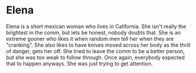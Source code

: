 <h1>Elena</h1>
<p>Elena is a short mexican woman who lives in California. She isn't really the brightest in the comm, but lets be honest, nobody doubts that. She is an extreme gooner who likes it when random men tell her when they are "cranking". She also likes to have knives moved across her body as the thrill of danger, gets her off. She tried to leave the comm to be a better person, but she was too weak to follow through. Once again, everybody expected that to happen anyways. She was just trying to get attention.</p>
